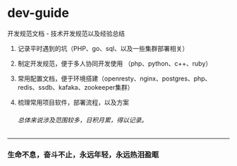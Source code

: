 # dev-guide
开发规范文档 - 技术开发规范以及经验总结

1. 记录平时遇到的坑（PHP、go、sql、以及一些集群部署相关）

2. 制定开发规范，便于多人协同开发使用 （php、python、c++、ruby）

3. 常用配置文档，便于环境搭建（openresty、nginx、postgres、php、redis、ssdb、kafaka、zookeeper集群）
4. 梳理常用项目软件，部署流程，以及方案


    ###### 总体来说涉及范围较多，日积月累，得以记录。






-------

### 生命不息，奋斗不止，永远年轻，永远热泪盈眶
